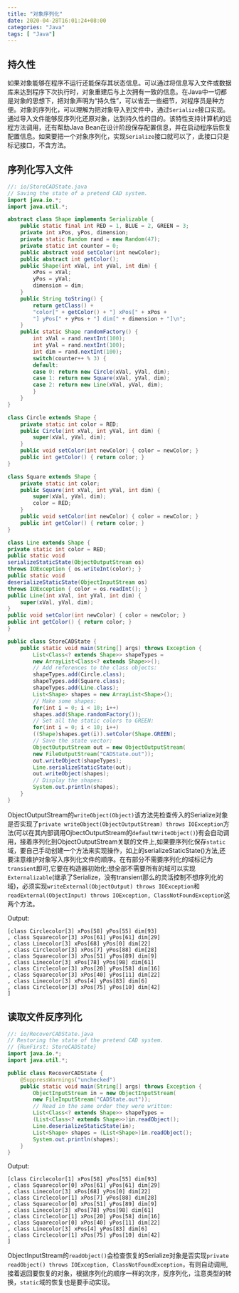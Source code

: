 ```yaml
---
title: "对象序列化"
date: 2020-04-28T16:01:24+08:00
categories: "Java"
tags: [ "Java"]
---
```


## 持久性

如果对象能够在程序不运行还能保存其状态信息。可以通过将信息写入文件或数据库来达到程序下次执行时，对象重建后与上次拥有一致的信息。在Java中一切都是对象的思想下，把对象声明为“持久性”，可以省去一些细节，对程序员是种方便。对象的序列化，可以理解为把对象导入到文件中，通过`Serialize`接口实现。通过导入文件能够反序列化还原对象，达到持久性的目的。该特性支持计算机的远程方法调用，还有帮助Java Bean在设计阶段保存配置信息，并在启动程序后恢复配置信息。如果要把一个对象序列化，实现`Serialize`接口就可以了，此接口只是标记接口，不含方法。

## 序列化写入文件

```java
//: io/StoreCADState.java
// Saving the state of a pretend CAD system.
import java.io.*;
import java.util.*;

abstract class Shape implements Serializable {
    public static final int RED = 1, BLUE = 2, GREEN = 3;
    private int xPos, yPos, dimension;
    private static Random rand = new Random(47);
    private static int counter = 0;
    public abstract void setColor(int newColor);
    public abstract int getColor();
    public Shape(int xVal, int yVal, int dim) {
        xPos = xVal;
        yPos = yVal;
        dimension = dim;
    }
    public String toString() {
        return getClass() +
        "color[" + getColor() + "] xPos[" + xPos +
        "] yPos[" + yPos + "] dim[" + dimension + "]\n";
    }
    public static Shape randomFactory() {
        int xVal = rand.nextInt(100);
        int yVal = rand.nextInt(100);
        int dim = rand.nextInt(100);
        switch(counter++ % 3) {
        default:
        case 0: return new Circle(xVal, yVal, dim);
        case 1: return new Square(xVal, yVal, dim);
        case 2: return new Line(xVal, yVal, dim);
        }
    }
}

class Circle extends Shape {
    private static int color = RED;
    public Circle(int xVal, int yVal, int dim) {
        super(xVal, yVal, dim);
    }
    public void setColor(int newColor) { color = newColor; }
    public int getColor() { return color; }
}

class Square extends Shape {
    private static int color;
    public Square(int xVal, int yVal, int dim) {
        super(xVal, yVal, dim);
        color = RED;
    }
    public void setColor(int newColor) { color = newColor; }
    public int getColor() { return color; }
}

class Line extends Shape {
private static int color = RED;
public static void
serializeStaticState(ObjectOutputStream os)
throws IOException { os.writeInt(color); }
public static void
deserializeStaticState(ObjectInputStream os)
throws IOException { color = os.readInt(); }
public Line(int xVal, int yVal, int dim) {
    super(xVal, yVal, dim);
}
public void setColor(int newColor) { color = newColor; }
public int getColor() { return color; }
}

public class StoreCADState {
    public static void main(String[] args) throws Exception {
        List<Class<? extends Shape>> shapeTypes =
        new ArrayList<Class<? extends Shape>>();
        // Add references to the class objects:
        shapeTypes.add(Circle.class);
        shapeTypes.add(Square.class);
        shapeTypes.add(Line.class);
        List<Shape> shapes = new ArrayList<Shape>();
        // Make some shapes:
        for(int i = 0; i < 10; i++)
        shapes.add(Shape.randomFactory());
        // Set all the static colors to GREEN:
        for(int i = 0; i < 10; i++)
        ((Shape)shapes.get(i)).setColor(Shape.GREEN);
        // Save the state vector:
        ObjectOutputStream out = new ObjectOutputStream(
        new FileOutputStream("CADState.out"));
        out.writeObject(shapeTypes);
        Line.serializeStaticState(out);
        out.writeObject(shapes);
        // Display the shapes:
        System.out.println(shapes);
    }
}
```

ObjectOutputStream的`writeObject(Object)`该方法先检查传入的Serialize对象是否实现了`private writeObject(ObjectOutputStream) throws IOException`方法(可以在其内部调用OjbectOutputStream的`defaultWriteObject()`)有会自动调用，接着序列化到ObjectOutputStream关联的文件上,如果要序列化保存`static`域，要自己手动创建一个方法来实现操作，如上的serializeStaticState()方法,还要注意维护对象写入序列化文件的顺序。在有部分不需要序列化的域标记为`transient`即可,它要在构造器初始化;想全部不需要所有的域可以实现`Externalizable`(继承了Serialize，没有transient那么的灵活控制不想序列化的域)，必须实现`writeExternal(ObjectOutput) throws IOException`和`readExternal(ObjectInput) throws IOException, ClassNotFoundException`这两个方法。

Output:

    [class Circlecolor[3] xPos[58] yPos[55] dim[93]
    , class Squarecolor[3] xPos[61] yPos[61] dim[29]
    , class Linecolor[3] xPos[68] yPos[0] dim[22]
    , class Circlecolor[3] xPos[7] yPos[88] dim[28]
    , class Squarecolor[3] xPos[51] yPos[89] dim[9]
    , class Linecolor[3] xPos[78] yPos[98] dim[61]
    , class Circlecolor[3] xPos[20] yPos[58] dim[16]
    , class Squarecolor[3] xPos[40] yPos[11] dim[22]
    , class Linecolor[3] xPos[4] yPos[83] dim[6]
    , class Circlecolor[3] xPos[75] yPos[10] dim[42]
    ]

## 读取文件反序列化

```java
//: io/RecoverCADState.java
// Restoring the state of the pretend CAD system.
// {RunFirst: StoreCADState}
import java.io.*;
import java.util.*;

public class RecoverCADState {
    @SuppressWarnings("unchecked")
    public static void main(String[] args) throws Exception {
        ObjectInputStream in = new ObjectInputStream(
        new FileInputStream("CADState.out"));
        // Read in the same order they were written:
        List<Class<? extends Shape>> shapeTypes =
        (List<Class<? extends Shape>>)in.readObject();
        Line.deserializeStaticState(in);
        List<Shape> shapes = (List<Shape>)in.readObject();
        System.out.println(shapes);
    }
}
```

Output:

    [class Circlecolor[1] xPos[58] yPos[55] dim[93]
    , class Squarecolor[0] xPos[61] yPos[61] dim[29]
    , class Linecolor[3] xPos[68] yPos[0] dim[22]
    , class Circlecolor[1] xPos[7] yPos[88] dim[28]
    , class Squarecolor[0] xPos[51] yPos[89] dim[9]
    , class Linecolor[3] xPos[78] yPos[98] dim[61]
    , class Circlecolor[1] xPos[20] yPos[58] dim[16]
    , class Squarecolor[0] xPos[40] yPos[11] dim[22]
    , class Linecolor[3] xPos[4] yPos[83] dim[6]
    , class Circlecolor[1] xPos[75] yPos[10] dim[42]
    ]

ObjectInputStream的`readObject()`会检查恢复的Serialize对象是否实现`private readObject() throws IOException, ClassNotFoundException`，有则自动调用, 接着返回要恢复的对象，根据序列化的顺序一样的次序，反序列化，注意类型的转换，`static`域的恢复也是要手动实现。